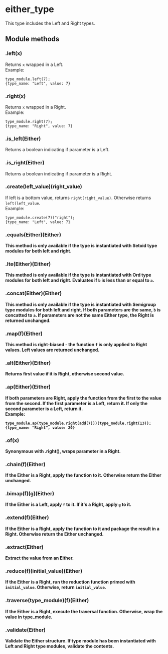 # either_type   
This type includes the Left and Right types.   
## Module methods   
### .left(x)   
Returns `x` wrapped in a Left.   
Example:   
```   
type_module.left(7);   
{type_name: "Left", value: 7}   
```   
### .right(x)   
Returns `x` wrapped in a Right.   
Example:   
```   
type_module.right(7);   
{type_name: "Right", value: 7}   
```   
### .is_left(Either<a>)   
Returns a boolean indicating if parameter is a Left.   
### .is_right(Either<a>)   
Returns a boolean indicating if parameter is a Right.   
### .create(left_value)(right_value)   
If left is a bottom value, returns `right(right_value)`. Otherwise returns `left(left_value`.   
Example:   
```   
type_module.create(7)("right");   
{type_name: "Left", value: 7}   
```   
### .equals(Either<a>)(Either<b>)   
This method is only available if the type is instantiated with Setoid type modules for both left and right.   
### .lte(Either<a>)(Either<b>)   
This method is only available if the type is instantiated with Ord type modules for both left and right. Evaluates if `b` is less than or equal to `a`.   
### .concat(Either<a>)(Either<b>)   
This method is only available if the type is instantiated with Semigroup type modules for both left and right. If both parameters are the same, `b` is concatted to `a`. If parameters are not the same Either type, the Right is returned unchanged.   
### .map(f)(Either<a>)   
This method is right-biased - the function `f` is only applied to Right values. Left values are returned unchanged.   
### .alt(Either<a>)(Either<b>)   
Returns first value if it is Right, otherwise second value.   
### .ap(Either<f>)(Either<a>)   
If both parameters are Right, apply the function from the first to the value from the second. If the first parameter is a Left, return it. If only the second parameter is a Left, return it.   
Example:   
```   
type_module.ap(type_module.right(add(7)))(type_module.right(13));   
{type_name: "Right", value: 20}   
```   
### .of(x)   
Synonymous with .right(), wraps parameter in a Right.   
### .chain(f)(Either<a>)   
If the Either is a Right, apply the function to it. Otherwise return the Either unchanged.   
### .bimap(f)(g)(Either<a>)   
If the Either is a Left, apply `f` to it. If it's a Right, apply `g` to it.   
### .extend(f)(Either<a>)   
If the Either is a Right, apply the function to it and package the result in a Right. Otherwise return the Either unchanged.   
### .extract(Either<a>)   
Extract the value from an Either.   
### .reduce(f)(initial_value)(Either<a>)   
If the Either is a Right, run the reduction function primed with `initial_value`. Otherwise, return `initial_value`.   
### .traverse(type_module)(f)(Either<a>)   
If the Either is a Right, execute the traversal function. Otherwise, wrap the value in type_module.   
### .validate(Either<a>)   
Validate the Either structure. If type module has been instantiated with Left and Right type modules, validate the contents.   
